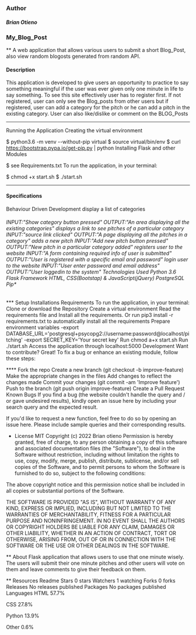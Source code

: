 ### Author
##### Brian Otieno
### My_Blog_Post
**  A web application that allows various users to submit a short   Blog_Post, also view random blogosts generated from random API.

#### Description
This application is developed to give users an opportunity to practice to say something meaningful if the user was ever given only one minute in life to say something. To see this site effectively user has to register first. If not registered, user can only see the Blog_posts from other users but if registered, user can add a category for the pitch or he can add a pitch in the existing category. User can also like/dislike or comment on the BLOG_Posts


*****


Running the Application
Creating the virtual environment

  $ python3.6 -m venv --without-pip virtual
  $ source virtual/bin/env
  $ curl https://bootstrap.pypa.io/get-pip.py | python
Installing Flask and other Modules

  $ see Requirements.txt
To run the application, in your terminal:

  $ chmod +x start.sh
  $ ./start.sh





*****





#### Specifications

Behaviour Driven Development display a list of categories

 ###### INPUT:"Show category button pressed" OUTPUT:"An area displaying all the existing categories" displays a link to see pitches of a particular category INPUT:"source link clicked" OUTPUT:"A page displaying all the pitches in a category" adds a new pitch INPUT:"Add new pitch button pressed" OUTPUT:"New pitch in a particular category added" registers user to the website INPUT:"A form containing required info of user is submitted" OUTPUT:"User is registered with a specific email and password" login user to the website INPUT:"User enter password and email address" OUTPUT:"User loggedin to the system" Technologies Used Python 3.6 Flask Framework HTML, CSS(Bootstap) & JavaScript(jQuery) PostgreSQL Pip*

 *** Setup Installations Requirements
To run the application, in your terminal:
Clone or download the Repository
Create a virtual environment
Read the requirements file and Install all the requirements. Or run pip3 install -r requirements.txt to automatically install all the requirements
Prepare environment variables -export DATABASE_URL='postgresql+psycopg2://username:password@localhost/pitching' -export SECRET_KEY='Your secret key'
Run chmod a+x start.sh
Run ./start.sh
Access the application through localhost:5000 Development Want to contribute? Great!
To fix a bug or enhance an existing module, follow these steps:

**** Fork the repo Create a new branch (git checkout -b improve-feature) Make the appropriate changes in the files Add changes to reflect the changes made Commit your changes (git commit -am 'Improve feature') Push to the branch (git push origin improve-feature) Create a Pull Request Known Bugs If you find a bug (the website couldn't handle the query and / or gave undesired results), kindly open an issue here by including your search query and the expected result.

If you'd like to request a new function, feel free to do so by opening an issue here. Please include sample queries and their corresponding results.

* License
MIT Copyright (c) 2022 Brian otieno
Permission is hereby granted, free of charge, to any person obtaining a copy of this software and associated documentation files (the "Software"), to deal in the Software without restriction, including without limitation the rights to use, copy, modify, merge, publish, distribute, sublicense, and/or sell copies of the Software, and to permit persons to whom the Software is furnished to do so, subject to the following conditions:

The above copyright notice and this permission notice shall be included in all copies or substantial portions of the Software.

THE SOFTWARE IS PROVIDED "AS IS", WITHOUT WARRANTY OF ANY KIND, EXPRESS OR IMPLIED, INCLUDING BUT NOT LIMITED TO THE WARRANTIES OF MERCHANTABILITY, FITNESS FOR A PARTICULAR PURPOSE AND NONINFRINGEMENT. IN NO EVENT SHALL THE AUTHORS OR COPYRIGHT HOLDERS BE LIABLE FOR ANY CLAIM, DAMAGES OR OTHER LIABILITY, WHETHER IN AN ACTION OF CONTRACT, TORT OR OTHERWISE, ARISING FROM, OUT OF OR IN CONNECTION WITH THE SOFTWARE OR THE USE OR OTHER DEALINGS IN THE SOFTWARE.

** About Flask application that allows users to use that one minute wisely. The users will submit their one minute pitches and other users will vote on them and leave comments to give their feedback on them.

** Resources Readme Stars 0 stars Watchers 1 watching Forks 0 forks Releases No releases published Packages No packages published Languages HTML 57.7%

CSS 27.8%

Python 13.9%

Other 0.6%